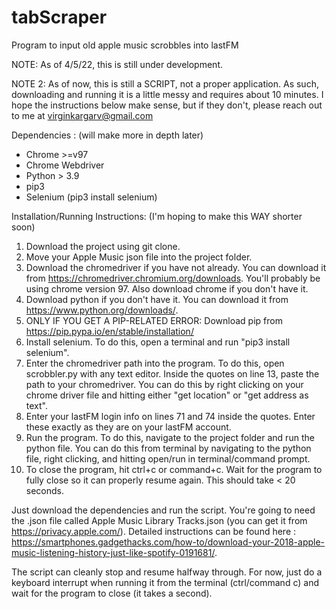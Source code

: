 # tabScraper
Program to input old apple music scrobbles into lastFM 

NOTE: As of 4/5/22, this is still under development.

NOTE 2: As of now, this is still a SCRIPT, not a proper application. As such, downloading and running it is a little messy and requires about 10 minutes. I hope the instructions below make sense, but if they don't, please reach out to me at virginkargarv@gmail.com

Dependencies : (will make more in depth later) 

- Chrome >=v97 
- Chrome Webdriver
- Python > 3.9
- pip3
- Selenium (pip3 install selenium)

Installation/Running Instructions: (I'm hoping to make this WAY shorter soon)
1. Download the project using git clone.
2. Move your Apple Music json file into the project folder.
3. Download the chromedriver if you have not already. You can download it from https://chromedriver.chromium.org/downloads. You'll probably be using chrome version 97. Also download chrome if you don't have it.
4. Download python if you don't have it. You can download it from https://www.python.org/downloads/.
5. ONLY IF YOU GET A PIP-RELATED ERROR: Download pip from https://pip.pypa.io/en/stable/installation/
6. Install selenium. To do this, open a terminal and run "pip3 install selenium".
7. Enter the chromedriver path into the program. To do this, open scrobbler.py with any text editor. Inside the quotes on line 13, paste the path to your chromedriver. You can do this by right clicking on your chrome driver file and hitting either "get location" or "get address as text".
8. Enter your lastFM login info on lines 71 and 74 inside the quotes. Enter these exactly as they are on your lastFM account.
9. Run the program. To do this, navigate to the project folder and run the python file. You can do this from terminal by navigating to the python file, right clicking, and hitting open/run in terminal/command prompt.
10. To close the program, hit ctrl+c or command+c. Wait for the program to fully close so it can properly resume again. This should take < 20 seconds.

Just download the dependencies and run the script. You're going to need the .json file
called Apple Music Library Tracks.json (you can get it from https://privacy.apple.com/). 
Detailed instructions can be found here : https://smartphones.gadgethacks.com/how-to/download-your-2018-apple-music-listening-history-just-like-spotify-0191681/. 

The script can cleanly stop and resume halfway through. For now, just do a keyboard 
interrupt when running it from the terminal (ctrl/command c) and wait for the program 
to close (it takes a second). 
